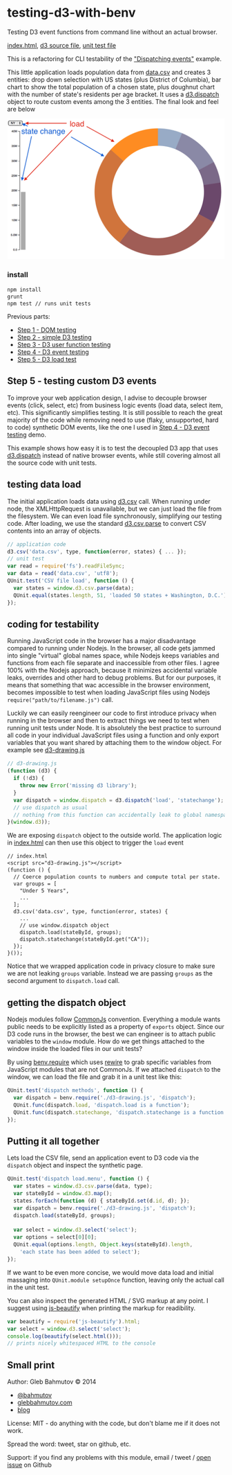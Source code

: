 # testing-d3-with-benv

Testing D3 event functions from command line without an actual browser.

[index.html](index.html), [d3 source file](d3-drawing.js), [unit test file](d3-gt-test.js)

This is a refactoring for CLI testability of the
["Dispatching events"](http://bl.ocks.org/mbostock/5872848) example.

This little application loads population data from [data.csv](data.csv)
and creates 3 entities: drop down selection with US states (plus District of Columbia),
bar chart to show the total population of a chosen state, plus doughnut chart
with the number of state's residents per age bracket. It uses a
[d3.dispatch](https://github.com/mbostock/d3/wiki/Internals#d3_dispatch)
object to route custom events among the 3 entities. The final look and feel are
below

![state population dispatch](state-population-dispatch.png)

### install

    npm install
    grunt
    npm test // runs unit tests

Previous parts:

* [Step 1 - DOM testing](https://github.com/bahmutov/testing-d3-with-benv/tree/dom-testing)
* [Step 2 - simple D3 testing](https://github.com/bahmutov/testing-d3-with-benv/tree/d3-testing)
* [Step 3 - D3 user function testing](https://github.com/bahmutov/testing-d3-with-benv/tree/d3-function-testing)
* [Step 4 - D3 event testing](https://github.com/bahmutov/testing-d3-with-benv/tree/d3-mouseover-testing)
* [Step 5 - D3 load test](https://github.com/bahmutov/testing-d3-with-benv/tree/d3-load-test)

## Step 5 - testing custom D3 events

To improve your web application design, I advise to decouple browser events (click, select, etc)
from business logic events (load data, select item, etc). This significantly simplifies testing.
It is still possible to reach the great majority of the code while removing
need to use (flaky, unsupported, hard to code) synthetic DOM events,
like the one I used in
[Step 4 - D3 event testing](https://github.com/bahmutov/testing-d3-with-benv/tree/d3-mouseover-testing) demo.

This example shows how easy it is to test the decoupled D3 app that uses
[d3.dispatch](https://github.com/mbostock/d3/wiki/Internals#d3_dispatch) instead of
native browser events, while still covering almost all the source code with unit tests.

## testing data load

The initial application loads data using [d3.csv](https://github.com/mbostock/d3/wiki/CSV#csv)
call. When running under node, the XMLHttpRequest is unavailable, but we can just load the file from
the filesystem. We can even load file synchronously, simplifying our testing code.
After loading, we use the standard [d3.csv.parse](https://github.com/mbostock/d3/wiki/CSV#parse)
to convert CSV contents into an array of objects.

```js
// application code
d3.csv('data.csv', type, function(error, states) { ... });
// unit test
var read = require('fs').readFileSync;
var data = read('data.csv', 'utf8');
QUnit.test('CSV file load', function () {
  var states = window.d3.csv.parse(data);
  QUnit.equal(states.length, 51, 'loaded 50 states + Washington, D.C.');
});
```

## coding for testability

Running JavaScript code in the browser has a major disadvantage compared to running under Nodejs.
In the browser, all code gets jammed into single "virtual" global names space, while Nodejs
keeps variables and functions from each file separate and inaccessible from other files.
I agree 100% with the Nodejs approach, because it minimizes accidental variable leaks, overrides and
other hard to debug problems. But for our purposes, it means that something that wac accessible
in the browser environment, becomes impossible to test when loading JavaScript files using
Nodejs `require("path/to/filename.js")` call.

Luckily we can easily reengineer our code to first introduce privacy when running in the
browser and then to extract things we need to test when running unit tests under Node.
It is absolutely the best practice to surround all code in your individual JavaScript
files using a function and only export variables that you want shared by attaching
them to the window object. For example see [d3-drawing.js](d3-drawing.js)

```js
// d3-drawing.js
(function (d3) {
  if (!d3) {
    throw new Error('missing d3 library');
  }
  var dispatch = window.dispatch = d3.dispatch('load', 'statechange');
  // use dispatch as usual
  // nothing from this function can accidentally leak to global namespace
}(window.d3));
```

We are exposing `dispatch` object to the outside world. The application logic in [index.html](index.html)
can then use this object to trigger the `load` event

```
// index.html
<script src="d3-drawing.js"></script>
(function () {
  // Coerce population counts to numbers and compute total per state.
  var groups = [
    "Under 5 Years",
    ...
  ];
  d3.csv('data.csv', type, function(error, states) {
    ...
    // use window.dispatch object
    dispatch.load(stateById, groups);
    dispatch.statechange(stateById.get("CA"));
  });
}());
```

Notice that we wrapped application code in privacy closure to make sure we are not
leaking `groups` variable. Instead we are passing `groups` as the second argument
to `dispatch.load` call.

## getting the dispatch object

Nodejs modules follow [CommonJs](http://spinejs.com/docs/commonjs) convention.
Everything a module wants public needs to be explicitly listed as a property of
`exports` object. Since our D3 code runs in the browser, the best we can engineer
is to attach public variables to the `window` module. How do we get things
attached to the window inside the loaded files in our unit tests?

By using [benv.require](https://github.com/artsy/benv#benvrequirefilename-globalvarname)
which uses [rewire](https://github.com/jhnns/rewire) to grab specific variables
from JavaScript modules that are not CommonJs. If we attached `dispatch` to the
window, we can load the file and grab it in a unit test like this:

```js
QUnit.test('dispatch methods', function () {
  var dispatch = benv.require('./d3-drawing.js', 'dispatch');
  QUnit.func(dispatch.load, 'dispatch.load is a function');
  QUnit.func(dispatch.statechange, 'dispatch.statechange is a function');
});
```

## Putting it all together

Lets load the CSV file, send an application event to D3 code via
the `dispatch` object and inspect the synthetic page.

```js
QUnit.test('dispatch load.menu', function () {
  var states = window.d3.csv.parse(data, type);
  var stateById = window.d3.map();
  states.forEach(function (d) { stateById.set(d.id, d); });
  var dispatch = benv.require('./d3-drawing.js', 'dispatch');
  dispatch.load(stateById, groups);

  var select = window.d3.select('select');
  var options = select[0][0];
  QUnit.equal(options.length, Object.keys(stateById).length,
    'each state has been added to select');
});
```

If we want to be even more concise, we would move data load and initial massaging
into `QUnit.module setupOnce` function, leaving only the actual call in the unit test.

You can also inspect the generated HTML / SVG markup at any point.
I suggest using [js-beautify](https://github.com/einars/js-beautify) when
printing the markup for readibility.

```js
var beautify = require('js-beautify').html;
var select = window.d3.select('select');
console.log(beautify(select.html()));
// prints nicely whitespaced HTML to the console
```

## Small print

Author: Gleb Bahmutov &copy; 2014

* [@bahmutov](https://twitter.com/bahmutov)
* [glebbahmutov.com](http://glebbahmutov.com)
* [blog](http://bahmutov.calepin.co/)

License: MIT - do anything with the code, but don't blame me if it does not work.

Spread the word: tweet, star on github, etc.

Support: if you find any problems with this module, email / tweet /
[open issue](https://github.com/bahmutov/testing-d3-with-benv/issues) on Github
